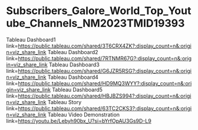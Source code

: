 # Subscribers_Galore_World_Top_Youtube_Channels_NM2023TMID19393
Tableau Dashboard1 link=https://public.tableau.com/shared/3T6CRX4ZK?:display_count=n&:origin=viz_share_link
Tableau Dashboard2 link=https://public.tableau.com/shared/7RTNMR67G?:display_count=n&:origin=viz_share_link
Tableau Dashboard3 link=https://public.tableau.com/shared/G6JZR5RSG?:display_count=n&:origin=viz_share_link
Tableau Dashboard4 link=https://public.tableau.com/shared/HD9MQ3WYY?:display_count=n&:origin=viz_share_link
Tableau Dashboard5 link=https://public.tableau.com/shared/HBJBZS994?:display_count=n&:origin=viz_share_link
Tableau Story link=https://public.tableau.com/shared/63TC2CKS3?:display_count=n&:origin=viz_share_link
Tableau Video Demonstration link=https://youtu.be/Lebyh90bx_U?si=bYrfOpAU3Gs9D-L9

